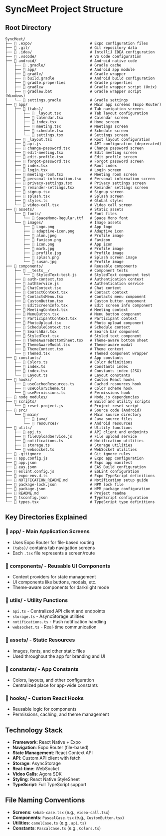 # SyncMeet Project Structure

## Root Directory
```
SyncMeet/
├── 📁 .expo/                          # Expo configuration files
├── 📁 .git/                           # Git repository data
├── 📁 .idea/                          # IntelliJ IDEA configuration
├── 📁 .vscode/                        # VS Code configuration
├── 📁 android/                        # Android native code
│   ├── 📁 .gradle/                    # Gradle cache
│   ├── 📁 app/                        # Android app module
│   ├── 📁 gradle/                     # Gradle wrapper
│   ├── 📄 build.gradle                # Android build configuration
│   ├── 📄 gradle.properties           # Gradle properties
│   ├── 📄 gradlew                     # Gradle wrapper script (Unix)
│   ├── 📄 gradlew.bat                 # Gradle wrapper script (Windows)
│   └── 📄 settings.gradle             # Gradle settings
├── 📁 app/                            # Main app screens (Expo Router)
│   ├── 📁 (tabs)/                     # Tab navigation screens
│   │   ├── 📄 _layout.tsx             # Tab layout configuration
│   │   ├── 📄 calendar.tsx            # Calendar screen
│   │   ├── 📄 index.tsx               # Home screen
│   │   ├── 📄 meeting.tsx             # Meetings screen
│   │   ├── 📄 schedule.tsx            # Schedule screen
│   │   └── 📄 settings.tsx            # Settings screen
│   ├── 📄 _layout.tsx                 # Root layout configuration
│   ├── 📄 api.js                      # API configuration (deprecated)
│   ├── 📄 change-password.tsx         # Change password screen
│   ├── 📄 edit-meeting.tsx            # Edit meeting screen
│   ├── 📄 edit-profile.tsx            # Edit profile screen
│   ├── 📄 forgot-password.tsx         # Forgot password screen
│   ├── 📄 index.tsx                   # Root index
│   ├── 📄 login.tsx                   # Login screen
│   ├── 📄 meeting-room.tsx            # Meeting room screen
│   ├── 📄 personal-information.tsx    # Personal information screen
│   ├── 📄 privacy-settings.tsx        # Privacy settings screen
│   ├── 📄 reminder-settings.tsx       # Reminder settings screen
│   ├── 📄 signup.tsx                  # Signup screen
│   ├── 📄 splash.tsx                  # Splash screen
│   ├── 📄 styles.ts                   # Global styles
│   └── 📄 video-call.tsx              # Video call screen
├── 📁 assets/                         # Static assets
│   ├── 📁 fonts/                      # Font files
│   │   └── 📄 SpaceMono-Regular.ttf   # Space Mono font
│   └── 📁 images/                     # Image assets
│       ├── 📄 Logo.png                # App logo
│       ├── 📄 adaptive-icon.png       # Adaptive icon
│       ├── 📄 alon.jpeg               # Profile image
│       ├── 📄 favicon.png             # Favicon
│       ├── 📄 icon.png                # App icon
│       ├── 📄 mark.jpg                # Profile image
│       ├── 📄 profile.jpg             # Profile image
│       ├── 📄 splash.png              # Splash screen image
│       └── 📄 susan.jpg               # Profile image
├── 📁 components/                     # Reusable components
│   ├── 📁 __tests__/                  # Component tests
│   │   └── 📄 StyledText-test.js      # StyledText component test
│   ├── 📄 auth-context.tsx            # Authentication context
│   ├── 📄 authService.js              # Authentication service
│   ├── 📄 ChatContext.tsx             # Chat context
│   ├── 📄 ContactContext.tsx          # Contact context
│   ├── 📄 ContactsMenu.tsx            # Contacts menu component
│   ├── 📄 CustomButton.tsx            # Custom button component
│   ├── 📄 EditScreenInfo.tsx          # Edit screen info component
│   ├── 📄 MeetingContext.tsx          # Meeting context
│   ├── 📄 MenuButton.tsx              # Menu button component
│   ├── 📄 ParticipantContext.tsx      # Participant context
│   ├── 📄 PhotoUpload.tsx             # Photo upload component
│   ├── 📄 ScheduleContext.tsx         # Schedule context
│   ├── 📄 SearchBar.tsx               # Search bar component
│   ├── 📄 StyledText.tsx              # Styled text component
│   ├── 📄 ThemeAwareBottomSheet.tsx   # Theme-aware bottom sheet
│   ├── 📄 ThemeAwareModal.tsx         # Theme-aware modal
│   ├── 📄 ThemeContext.tsx            # Theme context
│   └── 📄 Themed.tsx                  # Themed component wrapper
├── 📁 constants/                      # App constants
│   ├── 📄 Colors.ts                   # Color definitions
│   ├── 📄 index.ts                    # Constants index
│   ├── 📄 index.tsx                   # Constants index (JSX)
│   └── 📄 Layout.ts                   # Layout constants
├── 📁 hooks/                          # Custom React hooks
│   ├── 📄 useCachedResources.ts       # Cached resources hook
│   ├── 📄 useColorScheme.ts           # Color scheme hook
│   └── 📄 usePermissions.ts           # Permissions hook
├── 📁 node_modules/                   # Node.js dependencies
├── 📁 scripts/                        # Build and utility scripts
│   └── 📄 reset-project.js            # Project reset script
├── 📁 src/                            # Source code (Android)
│   └── 📁 main/                       # Main source directory
│       ├── 📁 java/                   # Java source files
│       └── 📁 resources/              # Android resources
├── 📁 utils/                          # Utility functions
│   ├── 📄 api.ts                      # API client and endpoints
│   ├── 📄 fileUploadService.js        # File upload service
│   ├── 📄 notifications.ts            # Notification utilities
│   ├── 📄 storage.ts                  # Storage utilities
│   └── 📄 websocket.ts                # WebSocket utilities
├── 📄 .gitignore                      # Git ignore rules
├── 📄 app.config.js                   # Expo app configuration
├── 📄 app.json                        # Expo app manifest
├── 📄 eas.json                        # EAS Build configuration
├── 📄 eslint.config.js                # ESLint configuration
├── 📄 expo-env.d.ts                   # Expo TypeScript definitions
├── 📄 NOTIFICATION_README.md          # Notification setup guide
├── 📄 package-lock.json               # NPM lock file
├── 📄 package.json                    # NPM package configuration
├── 📄 README.md                       # Project readme
├── 📄 tsconfig.json                   # TypeScript configuration
└── 📄 types.tsx                       # TypeScript type definitions
```

## Key Directories Explained

### 📁 **app/** - Main Application Screens
- Uses Expo Router for file-based routing
- `(tabs)/` contains tab navigation screens
- Each `.tsx` file represents a screen/route

### 📁 **components/** - Reusable UI Components
- Context providers for state management
- UI components like buttons, modals, etc.
- Theme-aware components for dark/light mode

### 📁 **utils/** - Utility Functions
- `api.ts` - Centralized API client and endpoints
- `storage.ts` - AsyncStorage utilities
- `notifications.ts` - Push notification handling
- `websocket.ts` - Real-time communication

### 📁 **assets/** - Static Resources
- Images, fonts, and other static files
- Used throughout the app for branding and UI

### 📁 **constants/** - App Constants
- Colors, layouts, and other configuration
- Centralized place for app-wide constants

### 📁 **hooks/** - Custom React Hooks
- Reusable logic for components
- Permissions, caching, and theme management

## Technology Stack

- **Framework**: React Native + Expo
- **Navigation**: Expo Router (file-based)
- **State Management**: React Context API
- **API**: Custom API client with fetch
- **Storage**: AsyncStorage
- **Real-time**: WebSocket
- **Video Calls**: Agora SDK
- **Styling**: React Native StyleSheet
- **TypeScript**: Full TypeScript support

## File Naming Conventions

- **Screens**: `kebab-case.tsx` (e.g., `video-call.tsx`)
- **Components**: `PascalCase.tsx` (e.g., `CustomButton.tsx`)
- **Utilities**: `camelCase.ts` (e.g., `api.ts`)
- **Constants**: `PascalCase.ts` (e.g., `Colors.ts`) 